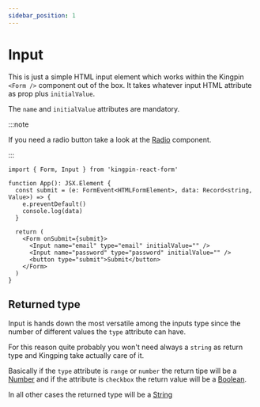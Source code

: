 ```yaml
---
sidebar_position: 1
---
```


# Input

This is just a simple HTML input element which works within the Kingpin
`<Form />` component out of the box. It takes whatever input HTML attribute
as prop plus `initialValue`.

The `name` and `initialValue` attributes are mandatory.

:::note

If you need a radio button take a look at the [Radio](./Radio.mdx) component.

:::

```tsx
import { Form, Input } from 'kingpin-react-form'

function App(): JSX.Element {
  const submit = (e: FormEvent<HTMLFormElement>, data: Record<string, Value>) => {
    e.preventDefault()
    console.log(data)
  }

  return (
    <Form onSubmit={submit}>
      <Input name="email" type="email" initialValue="" />
      <Input name="password" type="password" initialValue="" />
      <button type="submit">Submit</button>
    </Form>
  )
}
```

## Returned type

Input is hands down the most versatile among the inputs type since the number of different
values the `type` attribute can have.

For this reason quite probably you won't need always a `string` as return type and Kingping
take actually care of it.

Basically if the `type` attribute is `range` or `number` the return tipe will be a
[Number](https://developer.mozilla.org/en-US/docs/Web/JavaScript/Reference/Global_Objects/Number)
and if the attribute is `checkbox` the return value will be a
[Boolean](https://developer.mozilla.org/en-US/docs/Web/JavaScript/Reference/Global_Objects/Boolean).

In all other cases the returned type will be a
[String](https://developer.mozilla.org/en-US/docs/Web/JavaScript/Reference/Global_Objects/String)
